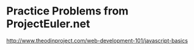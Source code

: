 # Practice Problems from ProjectEuler.net

http://www.theodinproject.com/web-development-101/javascript-basics
